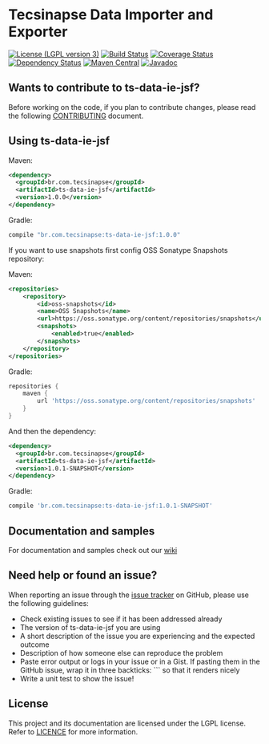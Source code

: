 Tecsinapse Data Importer and Exporter
==========
[![License (LGPL version 3)](https://img.shields.io/badge/license-GNU%20LGPL%20version%203.0-blue.svg)](https://github.com/tecsinapse/ts-data-ie-jsf/blob/master/LICENCE)
[![Build Status](https://travis-ci.org/tecsinapse/ts-data-ie-jsf.svg?branch=master)](https://travis-ci.org/tecsinapse/ts-data-ie-jsf)
[![Coverage Status](https://img.shields.io/coveralls/tecsinapse/ts-data-ie-jsf.svg?branch=master)](https://coveralls.io/github/tecsinapse/ts-data-ie-jsf?branch=master)
[![Dependency Status](https://www.versioneye.com/user/projects/57c325e069d94900403f6421/badge.svg)](https://www.versioneye.com/user/projects/57c325e069d94900403f6421)
[![Maven Central](https://maven-badges.herokuapp.com/maven-central/br.com.tecsinapse/ts-data-ie-jsf/badge.svg)](https://maven-badges.herokuapp.com/maven-central/br.com.tecsinapse/ts-data-ie-jsf/)
[![Javadoc](http://www.javadoc.io/badge/br.com.tecsinapse/ts-data-ie-jsf.svg)](http://www.javadoc.io/doc/br.com.tecsinapse/ts-data-ie-jsf)

Wants to contribute to ts-data-ie-jsf?
---
Before working on the code, if you plan to contribute changes, please read the following [CONTRIBUTING](CONTRIBUTING.md) document.

Using ts-data-ie-jsf
---

Maven:

``` xml
<dependency>
  <groupId>br.com.tecsinapse</groupId>
  <artifactId>ts-data-ie-jsf</artifactId>
  <version>1.0.0</version>
</dependency>
```

Gradle:

```groovy
compile "br.com.tecsinapse:ts-data-ie-jsf:1.0.0"
```

If you want to use snapshots first config OSS Sonatype Snapshots repository:

Maven:

``` xml
<repositories>
    <repository>
        <id>oss-snapshots</id>
        <name>OSS Snapshots</name>
        <url>https://oss.sonatype.org/content/repositories/snapshots</url>
        <snapshots>
            <enabled>true</enabled>
        </snapshots>
    </repository>
</repositories>
```

Gradle:

```groovy
repositories {
    maven {
        url 'https://oss.sonatype.org/content/repositories/snapshots'
    }
}
```

And then the dependency:

``` xml
<dependency>
  <groupId>br.com.tecsinapse</groupId>
  <artifactId>ts-data-ie-jsf</artifactId>
  <version>1.0.1-SNAPSHOT</version>
</dependency>
```

Gradle:

```groovy
compile 'br.com.tecsinapse:ts-data-ie-jsf:1.0.1-SNAPSHOT'
```

Documentation and samples
---

For documentation and samples check out our [wiki](https://github.com/tecsinapse/ts-data-ie-jsf/wiki)

Need help or found an issue?
---

When reporting an issue through the [issue tracker](https://github.com/tecsinapse/ts-data-ie-jsf/issues?state=open)
on GitHub, please use the following guidelines:

* Check existing issues to see if it has been addressed already
* The version of ts-data-ie-jsf you are using
* A short description of the issue you are experiencing and the expected outcome
* Description of how someone else can reproduce the problem
* Paste error output or logs in your issue or in a Gist. If pasting them in the GitHub issue, wrap 
it in three backticks: ```  so that it renders nicely
* Write a unit test to show the issue!

License
---

This project and its documentation are licensed under the LGPL license. Refer to [LICENCE](LICENCE) for more information.
